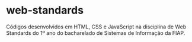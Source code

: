 # web-standards

Códigos desenvolvidos em HTML, CSS e JavaScript na disciplina de Web Standards do 1º ano do bacharelado de Sistemas de Informação da FIAP.
